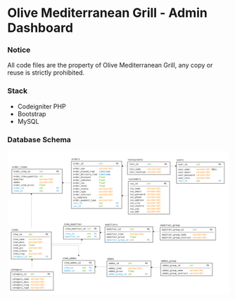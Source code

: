 # Olive Mediterranean Grill - Admin Dashboard

### Notice
All code files are the property of Olive Mediterranean Grill, any copy or reuse is strictly prohibited.

### Stack
- Codeigniter PHP
- Bootstrap
- MySQL

### Database Schema

![Database Scheme](https://github.com/omermujtaba18/eatomg_admin/blob/master/db.png)